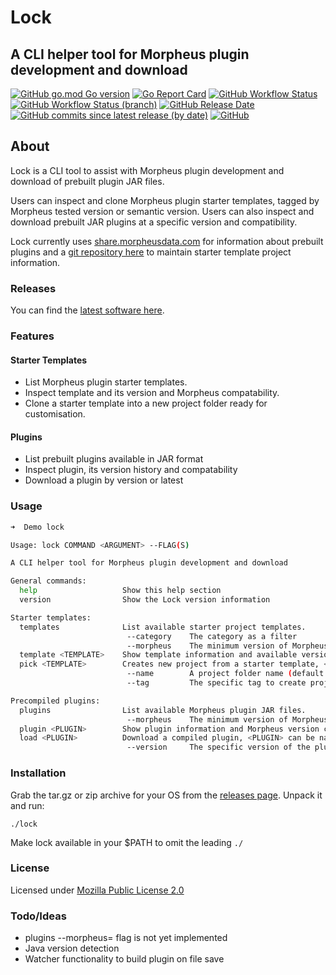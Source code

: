 # Lock

## A CLI helper tool for Morpheus plugin development and download

[![GitHub go.mod Go version](https://img.shields.io/github/go-mod/go-version/spoonboy-io/lock?style=flat-square)](https://go.dev/)
[![Go Report Card](https://goreportcard.com/badge/github.com/spoonboy-io/lock?style=flat-square)](https://goreportcard.com/report/github.com/spoonboy-io/lock)
[![GitHub Workflow Status](https://img.shields.io/github/actions/workflow/status/spoonboy-io/lock/build.yml?branch=main&style=flat-square)](https://github.com/spoonboy-io/lock/actions/workflows/build.yml)
[![GitHub Workflow Status (branch)](https://img.shields.io/github/actions/workflow/status/spoonboy-io/lock/unit_test.yml?branch=main&label=tests&style=flat-square)](https://github.com/spoonboy-io/lock/actions/workflows/unit_test.yml)
[![GitHub Release Date](https://img.shields.io/github/release-date/spoonboy-io/lock?style=flat-square)](https://github.com/spoonboy-io/lock/releases)
[![GitHub commits since latest release (by date)](https://img.shields.io/github/commits-since/spoonboy-io/lock/latest?style=flat-square)](https://github.com/spoonboy-io/lock/commits)
[![GitHub](https://img.shields.io/github/license/spoonboy-io/lock?label=license&style=flat-square)](LICENSE)

## About

Lock is a CLI tool to assist with Morpheus plugin development and download of prebuilt plugin JAR files.

Users can inspect and clone Morpheus plugin starter templates, tagged by Morpheus tested version or semantic version.
Users can also inspect and download prebuilt JAR plugins at a specific version and compatibility.

Lock currently uses [share.morpheusdata.com](https://share.morpheusdata.com) for information about prebuilt plugins and a [git repository here](https://github.com/spoonboy-io/lock-plugin-metadata)
to maintain starter template project information.

### Releases

You can find the [latest software here](https://github.com/spoonboy-io/lock/releases/latest).

### Features

#### Starter Templates
 - List Morpheus plugin starter templates.
 - Inspect template and its version and Morpheus compatability.
 - Clone a starter template into a new project folder ready for customisation.

#### Plugins
 - List prebuilt plugins available in JAR format
 - Inspect plugin, its version history and compatability
 - Download a plugin by version or latest

### Usage

```bash
➜  Demo lock

Usage: lock COMMAND <ARGUMENT> --FLAG(S)

A CLI helper tool for Morpheus plugin development and download

General commands:	
  help                   Show this help section
  version                Show the Lock version information

Starter templates:
  templates              List available starter project templates.
                          --category    The category as a filter
                          --morpheus    The minimum version of Morpheus as a filter
  template <TEMPLATE>    Show template information and available versions, <TEMPLATE> can be name or id.
  pick <TEMPLATE>        Creates new project from a starter template, <TEMPLATE> can be name or id.
                          --name        A project folder name (default: morpheus-plugin-project)
                          --tag         The specific tag to create project from (default: head)

Precompiled plugins:
  plugins                List available Morpheus plugin JAR files.
                          --morpheus    The minimum version of Morpheus as a filter
  plugin <PLUGIN>        Show plugin information and Morpheus version compatibility, <PLUGIN> can be name or id.
  load <PLUGIN>          Download a compiled plugin, <PLUGIN> can be name or id.
                          --version     The specific version of the plugin (default: latest)
```

### Installation
Grab the tar.gz or zip archive for your OS from the [releases page](https://github.com/spoonboy-io/lock/releases/latest).
Unpack it and run:

```
./lock
```
Make lock available in your $PATH to omit the leading `./`

### License
Licensed under [Mozilla Public License 2.0](LICENSE)

### Todo/Ideas
- plugins --morpheus= flag is not yet implemented
- Java version detection
- Watcher functionality to build plugin on file save